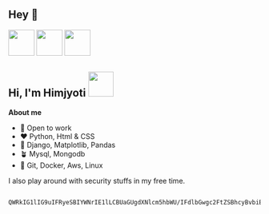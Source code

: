 ## Hey 👋
<img src="https://assets.holopin.io/eyJidWNrZXQiOiJob2xvcGluLWFzc2V0cyIsImtleSI6ImFzc2V0cy9jbG16YzVpdWYxMDA0ODBma3V6dTBxYnpxOCIsImVkaXRzIjp7InJvdGF0ZSI6bnVsbH19" width="52"> <img src="https://assets.holopin.io/eyJidWNrZXQiOiJob2xvcGluLWFzc2V0cyIsImtleSI6ImFzc2V0cy9jbG16MW5neWQwMjM3bTN6am50c2V6Yng2IiwiZWRpdHMiOnsicm90YXRlIjpudWxsfX0=" width="52"> <img src="https://assets.holopin.io/hf2023levels/level0-red-0-0-0.webp" width="52">

<h2> Hi, I'm Himjyoti <img src="https://media1.giphy.com/media/v1.Y2lkPTc5MGI3NjExaTF1bXZlcWE5cTI5Mndic3libGkzenVmOWtxaXMweDN2OGNwaDk4cyZlcD12MV9pbnRlcm5hbF9naWZfYnlfaWQmY3Q9Zw/836HiJc7pgzy8iNXCn/giphy.gif" width="50"></h2>

**About me**

- 💼 Open to work
- ❤️ Python, Html & CSS
- 🤝 Django, Matplotlib, Pandas 
- 🪴 Mysql, Mongodb
- 🚀 Git, Docker, Aws, Linux

I also play around with security stuffs in my free time.


                                QWRkIG1lIG9uIFRyeSBIYWNrIE1lLCBUaGUgdXNlcm5hbWU/IFdlbGwgc2FtZSBhcyBvbiBnaXRodWIu
